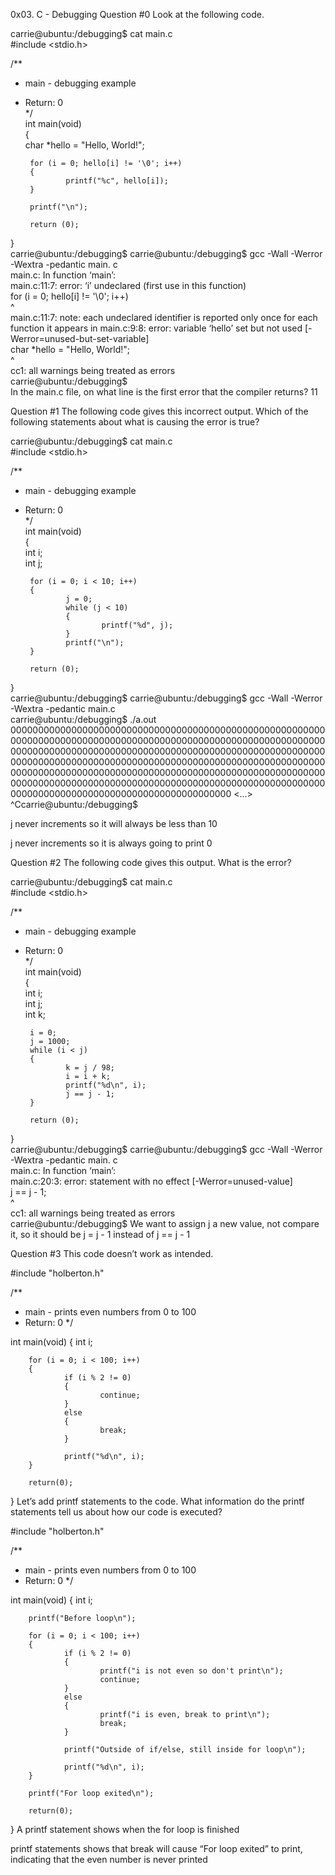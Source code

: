 0x03. C - Debugging
Question #0
Look at the following code.

carrie@ubuntu:/debugging$ cat main.c                                
#include <stdio.h>                                                                                  

/**                                                                                                 
 * main - debugging example                                                                         
 * Return: 0                                                                                        
 */                                                                                                 
int main(void)                                                                                      
{                                                                                                   
        char *hello = "Hello, World!";                                                              

        for (i = 0; hello[i] != '\0'; i++)                                                          
        {                                                                                           
                printf("%c", hello[i]);                                                             
        }                                                                                           

        printf("\n");                                                                               

        return (0);                                                                                 
}                                                                                                   
carrie@ubuntu:/debugging$
carrie@ubuntu:/debugging$ gcc -Wall -Werror -Wextra -pedantic main.
c                                                                                                   
main.c: In function ‘main’:                                                                         
main.c:11:7: error: ‘i’ undeclared (first use in this function)                                     
  for (i = 0; hello[i] != '\0'; i++)                                                                
       ^                                                                                            
main.c:11:7: note: each undeclared identifier is reported only once for each function it appears in
main.c:9:8: error: variable ‘hello’ set but not used [-Werror=unused-but-set-variable]              
  char *hello = "Hello, World!";                                                                    
        ^                                                                                           
cc1: all warnings being treated as errors                                                           
carrie@ubuntu:/debugging$                         
In the main.c file, on what line is the first error that the compiler returns?
11

Question #1
The following code gives this incorrect output. Which of the following statements about what is causing the error is true?

carrie@ubuntu:/debugging$ cat main.c                               
#include <stdio.h>                                                                                 

/**                                                                                                
 * main - debugging example                                                                        
 * Return: 0                                                                                       
 */                                                                                                
int main(void)                                                                                     
{                                                                                                  
        int i;                                                                                     
        int j;                                                                                     

        for (i = 0; i < 10; i++)                                                                   
        {                                                                                          
                j = 0;                                                                             
                while (j < 10)                                                                     
                {                                                                                  
                        printf("%d", j);                                                           
                }                                                                                  
                printf("\n");                                                                      
        }                                                                                          

        return (0);                                                                                
}                                                                                                  
carrie@ubuntu:/debugging$
carrie@ubuntu:/debugging$ gcc -Wall -Werror -Wextra -pedantic main.c                                                                                                  
carrie@ubuntu:/debugging$ ./a.out
0000000000000000000000000000000000000000000000000000000000000000000000000000000000000000000000000000000000000000000000000000000000000000000000000000000000000000000000000000000000000000000000000000000000000000000000000000000000000000000000000000000000000000000000000000000000000000000000000000000000000000000000000000000000000000000000000000000000000000000000000000000000000000000000 <...>
^Ccarrie@ubuntu:/debugging$

j never increments so it will always be less than 10

j never increments so it is always going to print 0

Question #2
The following code gives this output. What is the error?

carrie@ubuntu:/debugging$ cat main.c                                
#include <stdio.h>                                                                                  

/**                                                                                                 
 * main - debugging example                                                                         
 * Return: 0                                                                                        
 */                                                                                                 
int main(void)                                                                                      
{                                                                                                   
        int i;                                                                                      
        int j;                                                                                      
        int k;                                                                                      

        i = 0;                                                                                      
        j = 1000;                                                                                   
        while (i < j)                                                                               
        {                                                                                           
                k = j / 98;                                                                         
                i = i + k;                                                                          
                printf("%d\n", i);                                                                  
                j == j - 1;                                                                         
        }                                                                                           

        return (0);                                                                                 
}                                                                                                   
carrie@ubuntu:/debugging$
carrie@ubuntu:/debugging$ gcc -Wall -Werror -Wextra -pedantic main.
c                                                                                                   
main.c: In function ‘main’:                                                                         
main.c:20:3: error: statement with no effect [-Werror=unused-value]                                 
   j == j - 1;                                                                                      
   ^                                                                                                
cc1: all warnings being treated as errors                                                           
carrie@ubuntu:/debugging$
We want to assign j a new value, not compare it, so it should be j = j - 1 instead of j == j - 1

Question #3
This code doesn’t work as intended.

#include "holberton.h"

/**
* main - prints even numbers from 0 to 100
* Return: 0
*/

int main(void)
{
        int i;

        for (i = 0; i < 100; i++)
        {
                if (i % 2 != 0)
                {
                        continue;
                }
                else
                {
                        break;
                }

                printf("%d\n", i);
        }

        return(0);
}
Let’s add printf statements to the code. What information do the printf statements tell us about how our code is executed?

#include "holberton.h"

/**
* main - prints even numbers from 0 to 100
* Return: 0
*/

int main(void)
{
        int i;

        printf("Before loop\n");

        for (i = 0; i < 100; i++)
        {
                if (i % 2 != 0)
                {
                        printf("i is not even so don't print\n");
                        continue;
                }
                else
                {
                        printf("i is even, break to print\n");
                        break;
                }

                printf("Outside of if/else, still inside for loop\n");

                printf("%d\n", i);
        }

        printf("For loop exited\n");

        return(0);
}
A printf statement shows when the for loop is finished

printf statements shows that break will cause “For loop exited” to print, indicating that the even number is never printed

